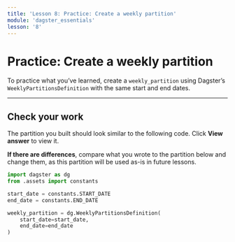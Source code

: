 ```yaml
---
title: 'Lesson 8: Practice: Create a weekly partition'
module: 'dagster_essentials'
lesson: '8'
---
```


# Practice: Create a weekly partition

To practice what you’ve learned, create a `weekly_partition` using Dagster’s `WeeklyPartitionsDefinition` with the same start and end dates.

---

## Check your work

The partition you built should look similar to the following code. Click **View answer** to view it.

**If there are differences**, compare what you wrote to the partition below and change them, as this partition will be used as-is in future lessons.

```python {% obfuscated="true" %}
import dagster as dg
from .assets import constants

start_date = constants.START_DATE
end_date = constants.END_DATE

weekly_partition = dg.WeeklyPartitionsDefinition(
    start_date=start_date,
    end_date=end_date
)
```
